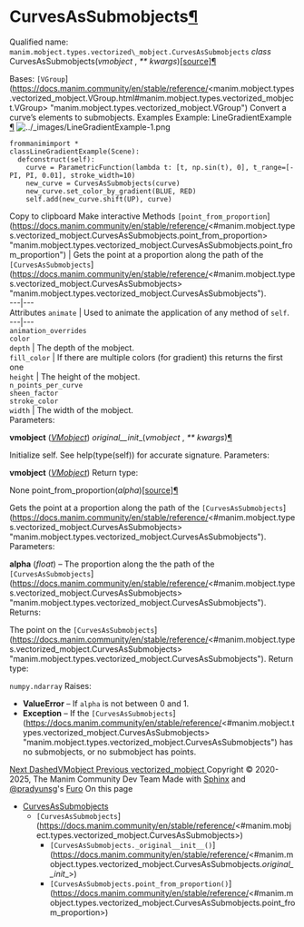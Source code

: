 # CurvesAsSubmobjects[¶](https://docs.manim.community/en/stable/reference/<#curvesassubmobjects> "Link to this heading")
Qualified name: `manim.mobject.types.vectorized\_mobject.CurvesAsSubmobjects`
_class_ CurvesAsSubmobjects(_vmobject_ , _** kwargs_)[[source]](https://docs.manim.community/en/stable/reference/<../_modules/manim/mobject/types/vectorized_mobject.html#CurvesAsSubmobjects>)[¶](https://docs.manim.community/en/stable/reference/<#manim.mobject.types.vectorized_mobject.CurvesAsSubmobjects> "Link to this definition")
    
Bases: `[VGroup`](https://docs.manim.community/en/stable/reference/<manim.mobject.types.vectorized_mobject.VGroup.html#manim.mobject.types.vectorized_mobject.VGroup> "manim.mobject.types.vectorized_mobject.VGroup")
Convert a curve’s elements to submobjects.
Examples
Example: LineGradientExample [¶](https://docs.manim.community/en/stable/reference/<#linegradientexample>)
![../_images/LineGradientExample-1.png](https://docs.manim.community/en/stable/_images/LineGradientExample-1.png)
```
frommanimimport *
classLineGradientExample(Scene):
  defconstruct(self):
    curve = ParametricFunction(lambda t: [t, np.sin(t), 0], t_range=[-PI, PI, 0.01], stroke_width=10)
    new_curve = CurvesAsSubmobjects(curve)
    new_curve.set_color_by_gradient(BLUE, RED)
    self.add(new_curve.shift(UP), curve)

```
Copy to clipboard
Make interactive
Methods
`[point_from_proportion`](https://docs.manim.community/en/stable/reference/<#manim.mobject.types.vectorized_mobject.CurvesAsSubmobjects.point_from_proportion> "manim.mobject.types.vectorized_mobject.CurvesAsSubmobjects.point_from_proportion") | Gets the point at a proportion along the path of the `[CurvesAsSubmobjects`](https://docs.manim.community/en/stable/reference/<#manim.mobject.types.vectorized_mobject.CurvesAsSubmobjects> "manim.mobject.types.vectorized_mobject.CurvesAsSubmobjects").  
---|---  
Attributes
`animate` | Used to animate the application of any method of `self`.  
---|---  
`animation_overrides`  
`color`  
`depth` | The depth of the mobject.  
`fill_color` | If there are multiple colors (for gradient) this returns the first one  
`height` | The height of the mobject.  
`n_points_per_curve`  
`sheen_factor`  
`stroke_color`  
`width` | The width of the mobject.  
Parameters:
    
**vmobject** ([_VMobject_](https://docs.manim.community/en/stable/reference/<manim.mobject.types.vectorized_mobject.VMobject.html#manim.mobject.types.vectorized_mobject.VMobject> "manim.mobject.types.vectorized_mobject.VMobject"))
_original__init__(_vmobject_ , _** kwargs_)[¶](https://docs.manim.community/en/stable/reference/<#manim.mobject.types.vectorized_mobject.CurvesAsSubmobjects._original__init__> "Link to this definition")
    
Initialize self. See help(type(self)) for accurate signature.
Parameters:
    
**vmobject** ([_VMobject_](https://docs.manim.community/en/stable/reference/<manim.mobject.types.vectorized_mobject.VMobject.html#manim.mobject.types.vectorized_mobject.VMobject> "manim.mobject.types.vectorized_mobject.VMobject"))
Return type:
    
None
point_from_proportion(_alpha_)[[source]](https://docs.manim.community/en/stable/reference/<../_modules/manim/mobject/types/vectorized_mobject.html#CurvesAsSubmobjects.point_from_proportion>)[¶](https://docs.manim.community/en/stable/reference/<#manim.mobject.types.vectorized_mobject.CurvesAsSubmobjects.point_from_proportion> "Link to this definition")
    
Gets the point at a proportion along the path of the `[CurvesAsSubmobjects`](https://docs.manim.community/en/stable/reference/<#manim.mobject.types.vectorized_mobject.CurvesAsSubmobjects> "manim.mobject.types.vectorized_mobject.CurvesAsSubmobjects").
Parameters:
    
**alpha** (_float_) – The proportion along the the path of the `[CurvesAsSubmobjects`](https://docs.manim.community/en/stable/reference/<#manim.mobject.types.vectorized_mobject.CurvesAsSubmobjects> "manim.mobject.types.vectorized_mobject.CurvesAsSubmobjects").
Returns:
    
The point on the `[CurvesAsSubmobjects`](https://docs.manim.community/en/stable/reference/<#manim.mobject.types.vectorized_mobject.CurvesAsSubmobjects> "manim.mobject.types.vectorized_mobject.CurvesAsSubmobjects").
Return type:
    
`numpy.ndarray`
Raises:
    
  * **ValueError** – If `alpha` is not between 0 and 1.
  * **Exception** – If the `[CurvesAsSubmobjects`](https://docs.manim.community/en/stable/reference/<#manim.mobject.types.vectorized_mobject.CurvesAsSubmobjects> "manim.mobject.types.vectorized_mobject.CurvesAsSubmobjects") has no submobjects, or no submobject has points.


[ Next DashedVMobject ](https://docs.manim.community/en/stable/reference/<manim.mobject.types.vectorized_mobject.DashedVMobject.html>) [ Previous vectorized_mobject ](https://docs.manim.community/en/stable/reference/<manim.mobject.types.vectorized_mobject.html>)
Copyright © 2020-2025, The Manim Community Dev Team 
Made with [Sphinx](https://docs.manim.community/en/stable/reference/<https:/www.sphinx-doc.org/>) and [@pradyunsg](https://docs.manim.community/en/stable/reference/<https:/pradyunsg.me>)'s [Furo](https://docs.manim.community/en/stable/reference/<https:/github.com/pradyunsg/furo>)
On this page 
  * [CurvesAsSubmobjects](https://docs.manim.community/en/stable/reference/<#>)
    * `[CurvesAsSubmobjects`](https://docs.manim.community/en/stable/reference/<#manim.mobject.types.vectorized_mobject.CurvesAsSubmobjects>)
      * `[CurvesAsSubmobjects._original__init__()`](https://docs.manim.community/en/stable/reference/<#manim.mobject.types.vectorized_mobject.CurvesAsSubmobjects._original__init__>)
      * `[CurvesAsSubmobjects.point_from_proportion()`](https://docs.manim.community/en/stable/reference/<#manim.mobject.types.vectorized_mobject.CurvesAsSubmobjects.point_from_proportion>)


